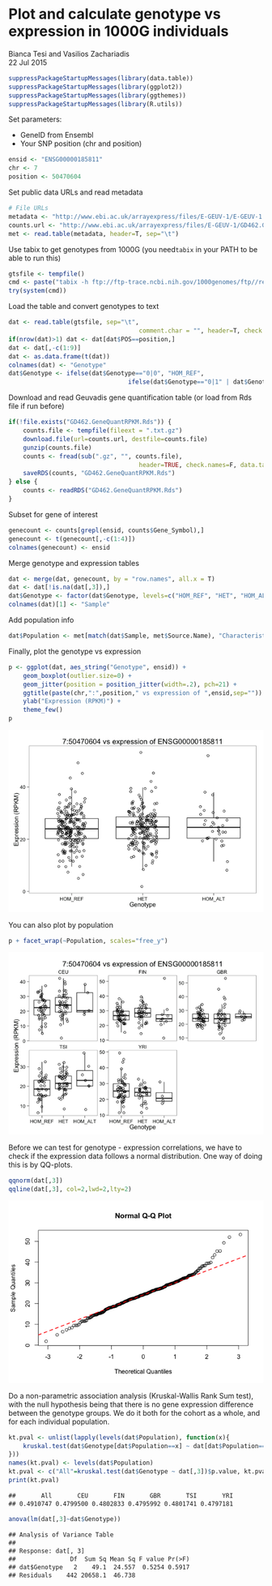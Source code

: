 # Plot and calculate genotype vs expression in 1000G individuals
Bianca Tesi and Vasilios Zachariadis  
22 Jul 2015  


```r
suppressPackageStartupMessages(library(data.table))
suppressPackageStartupMessages(library(ggplot2))
suppressPackageStartupMessages(library(ggthemes))
suppressPackageStartupMessages(library(R.utils))
```

Set parameters: 

* GeneID from Ensembl
* Your SNP position (chr and position)


```r
ensid <- "ENSG00000185811"
chr <- 7
position <- 50470604
```

Set public data URLs and read metadata


```r
# File URLs
metadata <- "http://www.ebi.ac.uk/arrayexpress/files/E-GEUV-1/E-GEUV-1.sdrf.txt"
counts.url <- "http://www.ebi.ac.uk/arrayexpress/files/E-GEUV-1/GD462.GeneQuantRPKM.50FN.samplename.resk10.txt.gz"
met <- read.table(metadata, header=T, sep="\t")
```

Use tabix to get genotypes from 1000G (you need`tabix` in your PATH to be able to run this)


```r
gtsfile <- tempfile()
cmd <- paste("tabix -h ftp://ftp-trace.ncbi.nih.gov/1000genomes/ftp//release/20130502/ALL.chr",chr,".phase3_shapeit2_mvncall_integrated_v5a.20130502.genotypes.vcf.gz ",chr,":",position-1,"-",position," | grep -v ^## > ",gtsfile,sep="")
try(system(cmd))
```

Load the table and convert genotypes to text


```r
dat <- read.table(gtsfile, sep="\t", 
									comment.char = "", header=T, check.names = F, colClasses = "character")
if(nrow(dat)>1) dat <- dat[dat$POS==position,]
dat <- dat[,-c(1:9)]
dat <- as.data.frame(t(dat))
colnames(dat) <- "Genotype"
dat$Genotype <- ifelse(dat$Genotype=="0|0", "HOM_REF", 
								 ifelse(dat$Genotype=="0|1" | dat$Genotype=="1|0", "HET", "HOM_ALT"))
```

Download and read Geuvadis gene quantification table (or load from Rds file if run before)


```r
if(!file.exists("GD462.GeneQuantRPKM.Rds")) {
	counts.file <- tempfile(fileext = ".txt.gz")
	download.file(url=counts.url, destfile=counts.file)
	gunzip(counts.file)
	counts <- fread(sub(".gz", "", counts.file),
									header=TRUE, check.names=F, data.table=F)
	saveRDS(counts, "GD462.GeneQuantRPKM.Rds")	
} else {
	counts <- readRDS("GD462.GeneQuantRPKM.Rds")
}
```

Subset for gene of interest 


```r
genecount <- counts[grepl(ensid, counts$Gene_Symbol),]
genecount <- t(genecount[,-c(1:4)])
colnames(genecount) <- ensid
```

Merge genotype and expression tables


```r
dat <- merge(dat, genecount, by = "row.names", all.x = T)
dat <- dat[!is.na(dat[,3]),]
dat$Genotype <- factor(dat$Genotype, levels=c("HOM_REF", "HET", "HOM_ALT"))
colnames(dat)[1] <- "Sample"
```

Add population info


```r
dat$Population <- met[match(dat$Sample, met$Source.Name), "Characteristics.population."]
```

Finally, plot the genotype vs expression


```r
p <- ggplot(dat, aes_string("Genotype", ensid)) +
	geom_boxplot(outlier.size=0) +
	geom_jitter(position = position_jitter(width=.2), pch=21) +
	ggtitle(paste(chr,":",position," vs expression of ",ensid,sep="")) +
	ylab("Expression (RPKM)") +
	theme_few()
p
```

![](1kg-geuvadis-custom-eqtl_files/figure-html/unnamed-chunk-5-1.png) 

You can also plot by population

```r
p + facet_wrap(~Population, scales="free_y")
```

![](1kg-geuvadis-custom-eqtl_files/figure-html/unnamed-chunk-6-1.png) 

Before we can test for genotype - expression correlations, we have to check if the expression data follows a normal distribution. One way of doing this is by QQ-plots.


```r
qqnorm(dat[,3])
qqline(dat[,3], col=2,lwd=2,lty=2)
```

![](1kg-geuvadis-custom-eqtl_files/figure-html/unnamed-chunk-7-1.png) 

Do a non-parametric association analysis (Kruskal-Wallis Rank Sum test), with the null hypothesis being that there is no gene expression difference between the genotype groups. We do it both for the cohort as a whole, and for each individual population. 


```r
kt.pval <- unlist(lapply(levels(dat$Population), function(x){
	kruskal.test(dat$Genotype[dat$Population==x] ~ dat[dat$Population==x,3])$p.value
}))
names(kt.pval) <- levels(dat$Population)
kt.pval <- c("All"=kruskal.test(dat$Genotype ~ dat[,3])$p.value, kt.pval)
print(kt.pval)
```

```
##       All       CEU       FIN       GBR       TSI       YRI 
## 0.4910747 0.4799500 0.4802833 0.4795992 0.4801741 0.4797181
```


```r
anova(lm(dat[,3]~dat$Genotype))
```

```
## Analysis of Variance Table
## 
## Response: dat[, 3]
##               Df  Sum Sq Mean Sq F value Pr(>F)
## dat$Genotype   2    49.1  24.557  0.5254 0.5917
## Residuals    442 20658.1  46.738
```


